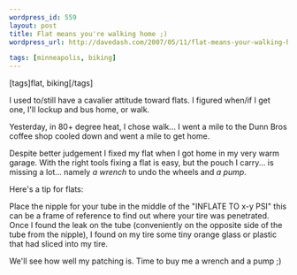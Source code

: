 ```yaml
---
wordpress_id: 559
layout: post
title: Flat means you're walking home ;)
wordpress_url: http://davedash.com/2007/05/11/flat-means-your-walking-home/

tags: [minneapolis, biking]
---
```

[tags]flat, biking[/tags]

I used to/still have a cavalier attitude toward flats.  I figured when/if I get one, I'll lockup and bus home, or walk.

Yesterday, in 80+ degree heat, I chose walk... I went a mile to the Dunn Bros coffee shop cooled down and went a mile to get home.

Despite better judgement I fixed my flat when I got home in my very warm garage.  With the right tools fixing a flat is easy, but the pouch I carry... is missing a lot... namely *a wrench* to undo the wheels and *a pump*.

Here's a tip for flats:

Place the nipple for your tube in the middle of the "INFLATE TO x-y PSI" this can be a frame of reference to find out where your tire was penetrated.  Once I found the leak on the tube (conveniently on the opposite side of the tube from the nipple), I found on my tire some tiny orange glass or plastic that had sliced into my tire.

We'll see how well my patching is.  Time to buy me a wrench and a pump ;)
